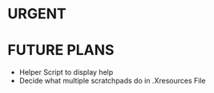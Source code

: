 # URGENT
# FUTURE PLANS
  + Helper Script to display help 
  + Decide what multiple scratchpads do in .Xresources File
